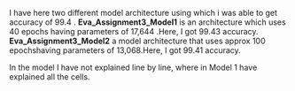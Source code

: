 I have here two different model architecture using which i was able to get accuracy of 99.4 .
**Eva_Assignment3_Model1** is an architecture which uses 40 epochs having parameters of 17,644 .Here, I got 99.43 accuracy.
**Eva_Assignment3_Model2** a model architecture that uses approx 100 epochshaving parameters of 13,068.Here, I got 99.41 accuracy.

In the model I have not explained line by line, where in Model 1 have explained all the cells.
